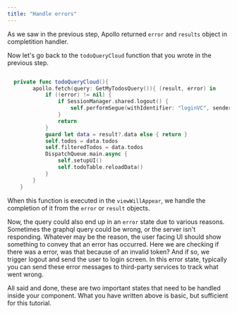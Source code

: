 ```yaml
---
title: "Handle errors"
---
```


As we saw in the previous step, Apollo returned `error` and `results` object in completition handler. 

Now let's go back to the `todoQueryCloud` function that you wrote in the previous step.

```swift

  private func todoQueryCloud(){
        apollo.fetch(query: GetMyTodosQuery()){ (result, error) in
            if ((error) != nil) {
                if SessionManager.shared.logout() {
                    self.performSegue(withIdentifier: "loginVC", sender: self)
                }
                return
            }
            guard let data = result?.data else { return }
            self.todos = data.todos
            self.filteredTodos = data.todos
            DispatchQueue.main.async {
                self.setupUI()
                self.todoTable.reloadData()
            }
        }
    }

```

When this function is executed in the `viewWillAppear`, we handle the completion of it from the `error` or `result` objects.

Now, the query could also end up in an `error` state due to various reasons. Sometimes the graphql query could be wrong, or the server isn't responding. Whatever may be the reason, the user facing UI should show something to convey that an error has occurred. Here we are checking if there was a error, was that because of an invalid token? And if so, we trigger logout and send the user to login screen.
In this error state, typically you can send these error messages to third-party services to track what went wrong.

All said and done, these are two important states that need to be handled inside your component. What you have written above is basic, but sufficient for this tutorial.
